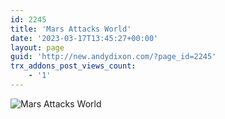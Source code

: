 ```yaml
---
id: 2245
title: 'Mars Attacks World'
date: '2023-03-17T13:45:27+00:00'
layout: page
guid: 'http://new.andydixon.com/?page_id=2245'
trx_addons_post_views_count:
    - '1'
---
```


![Mars Attacks World](https://i0.wp.com/assets.g8x2.ldn.idrivee2-23.com/posters/Mars%20Attacks%20World%2001.jpg?w=1200&ssl=1 "Mars Attacks World")